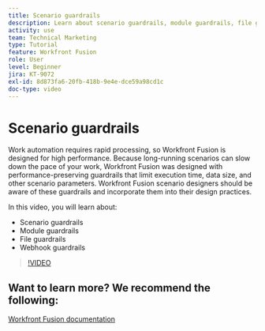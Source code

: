 ```yaml
---
title: Scenario guardrails
description: Learn about scenario guardrails, module guardrails, file guardrails, and webhook guardrails, all in [!DNL Adobe Workfront Fusion].
activity: use
team: Technical Marketing
type: Tutorial
feature: Workfront Fusion
role: User
level: Beginner
jira: KT-9072
exl-id: 8d873fa6-20fb-418b-9e4e-dce59a98cd1c
doc-type: video
---
```

# Scenario guardrails

Work automation requires rapid processing, so Workfront Fusion is designed for high performance. Because long-running scenarios can slow down the pace of your work, Workfront Fusion was designed with performance-preserving guardrails that limit execution time, data size, and other scenario parameters. Workfront Fusion scenario designers should be aware of these guardrails and incorporate them into their design practices.

In this video, you will learn about:

* Scenario guardrails
* Module guardrails
* File guardrails
* Webhook guardrails

>[!VIDEO](https://video.tv.adobe.com/v/335314/?quality=12&learn=on)

## Want to learn more? We recommend the following:

[Workfront Fusion documentation](https://experienceleague.adobe.com/docs/workfront/using/adobe-workfront-fusion/workfront-fusion-2.html?lang=en)
